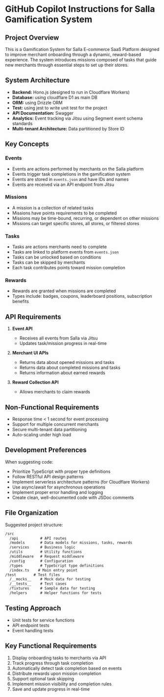 # GitHub Copilot Instructions for Salla Gamification System

## Project Overview

This is a Gamification System for Salla E-commerce SaaS Platform designed to improve merchant onboarding through a dynamic, reward-based experience. The system introduces missions composed of tasks that guide new merchants through essential steps to set up their stores.

## System Architecture

- **Backend:** Hono.js (designed to run in Cloudflare Workers)
- **Database:** using cloudflare D1 as main DB
- **ORM:** using Drizzle ORM
- **Test:** using jest to write unit test for the project
- **API Documentation:** Swagger
- **Analytics:** Event tracking via Jitsu using Segment event schema standards
- **Multi-tenant Architecture:** Data partitioned by Store ID

## Key Concepts

### Events

- Events are actions performed by merchants on the Salla platform
- Events trigger task completions in the gamification system
- Events are stored in `events.json` and have IDs and names
- Events are received via an API endpoint from Jitsu

### Missions

- A mission is a collection of related tasks
- Missions have points requirements to be completed
- Missions may be time-bound, recurring, or dependent on other missions
- Missions can target specific stores, all stores, or filtered stores

### Tasks

- Tasks are actions merchants need to complete
- Tasks are linked to platform events from `events.json`
- Tasks can be unlocked based on conditions
- Tasks can be skipped by merchants
- Each task contributes points toward mission completion

### Rewards

- Rewards are granted when missions are completed
- Types include: badges, coupons, leaderboard positions, subscription benefits

## API Requirements

1. **Event API**

   - Receives all events from Salla via Jitsu
   - Updates task/mission progress in real-time

2. **Merchant UI APIs**

   - Returns data about opened missions and tasks
   - Returns data about completed missions and tasks
   - Returns information about earned rewards

3. **Reward Collection API**

   - Allows merchants to claim rewards

## Non-Functional Requirements

- Response time < 1 second for event processing
- Support for multiple concurrent merchants
- Secure multi-tenant data partitioning
- Auto-scaling under high load

## Development Preferences

When suggesting code:

- Prioritize TypeScript with proper type definitions
- Follow RESTful API design patterns
- Implement serverless architecture patterns (for Cloudflare Workers)
- Use async/await for asynchronous operations
- Implement proper error handling and logging
- Create clean, well-documented code with JSDoc comments

## File Organization

Suggested project structure:

```html
/src
  /api          # API routes
  /models       # Data models for missions, tasks, rewards
  /services     # Business logic
  /utils        # Utility functions
  /middleware   # Request middleware
  /config       # Configuration
  /types        # TypeScript type definitions
  /index.ts    # Main entry point
/test        # Test files
  /__mocks__    # Mock data for testing
  /__tests__    # Test cases
  /fixtures     # Sample data for testing
  /helpers      # Helper functions for tests

```

## Testing Approach

- Unit tests for service functions
- API endpoint tests
- Event handling tests

## Key Functional Requirements

1. Display onboarding tasks to merchants via API
2. Track progress through task completion
3. Automatically detect task completion based on events
4. Distribute rewards upon mission completion
5. Support optional task skipping
6. Implement mission visibility and completion rules
7. Save and update progress in real-time